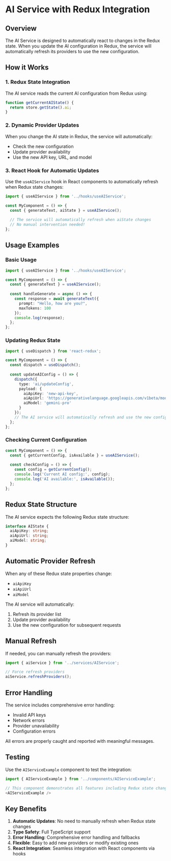 # AI Service with Redux Integration

## Overview

The AI Service is designed to automatically react to changes in the Redux state. When you update the AI configuration in Redux, the service will automatically refresh its providers to use the new configuration.

## How it Works

### 1. Redux State Integration

The AI service reads the current AI configuration from Redux using:
```typescript
function getCurrentAIState() {
  return store.getState().ai;
}
```

### 2. Dynamic Provider Updates

When you change the AI state in Redux, the service will automatically:
- Check the new configuration
- Update provider availability
- Use the new API key, URL, and model

### 3. React Hook for Automatic Updates

Use the `useAIService` hook in React components to automatically refresh when Redux state changes:

```typescript
import { useAIService } from '../hooks/useAIService';

const MyComponent = () => {
  const { generateText, aiState } = useAIService();
  
  // The service will automatically refresh when aiState changes
  // No manual intervention needed!
};
```

## Usage Examples

### Basic Usage
```typescript
import { useAIService } from '../hooks/useAIService';

const MyComponent = () => {
  const { generateText } = useAIService();
  
  const handleGenerate = async () => {
    const response = await generateText({
      prompt: "Hello, how are you?",
      maxTokens: 100
    });
    console.log(response);
  };
};
```

### Updating Redux State
```typescript
import { useDispatch } from 'react-redux';

const MyComponent = () => {
  const dispatch = useDispatch();
  
  const updateAIConfig = () => {
    dispatch({
      type: 'ai/updateConfig',
      payload: {
        aiApiKey: 'new-api-key',
        aiApiUrl: 'https://generativelanguage.googleapis.com/v1beta/models',
        aiModel: 'gemini-pro'
      }
    });
    // The AI service will automatically refresh and use the new config!
  };
};
```

### Checking Current Configuration
```typescript
const MyComponent = () => {
  const { getCurrentConfig, isAvailable } = useAIService();
  
  const checkConfig = () => {
    const config = getCurrentConfig();
    console.log('Current AI config:', config);
    console.log('AI available:', isAvailable());
  };
};
```

## Redux State Structure

The AI service expects the following Redux state structure:

```typescript
interface AIState {
  aiApiKey: string;
  aiApiUrl: string;
  aiModel: string;
}
```

## Automatic Provider Refresh

When any of these Redux state properties change:
- `aiApiKey`
- `aiApiUrl` 
- `aiModel`

The AI service will automatically:
1. Refresh its provider list
2. Update provider availability
3. Use the new configuration for subsequent requests

## Manual Refresh

If needed, you can manually refresh the providers:

```typescript
import { aiService } from '../services/AIService';

// Force refresh providers
aiService.refreshProviders();
```

## Error Handling

The service includes comprehensive error handling:
- Invalid API keys
- Network errors
- Provider unavailability
- Configuration errors

All errors are properly caught and reported with meaningful messages.

## Testing

Use the `AIServiceExample` component to test the integration:

```typescript
import { AIServiceExample } from '../components/AIServiceExample';

// This component demonstrates all features including Redux state changes
<AIServiceExample />
```

## Key Benefits

1. **Automatic Updates**: No need to manually refresh when Redux state changes
2. **Type Safety**: Full TypeScript support
3. **Error Handling**: Comprehensive error handling and fallbacks
4. **Flexible**: Easy to add new providers or modify existing ones
5. **React Integration**: Seamless integration with React components via hooks 
